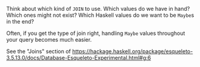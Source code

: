 Think about which kind of `JOIN` to use. Which values do we have in hand? Which ones might not exist? Which Haskell values do we want to be `Maybe`s in the end?

Often, if you get the type of join right, handling `Maybe` values throughout your query becomes much easier.

See the "Joins" section of
https://hackage.haskell.org/package/esqueleto-3.5.13.0/docs/Database-Esqueleto-Experimental.html#g:6
